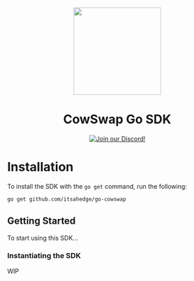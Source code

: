 <p align="center">
<br />
<a href="#"><img src="https://cow.fi/images/logo-light.svg" width="200" alt=""/></a>
<br />
</p>
<h1 align="center">CowSwap Go SDK</h1>
<p align="center">
<a href="https://discord.com/invite/cowprotocol"><img alt="Join our Discord!" src="https://img.shields.io/discord/869166959739170836.svg?color=7289da&label=discord&logo=discord&style=flat"/></a>
</p>

# Installation

To install the SDK with the `go get` command, run the following:

```bash
go get github.com/itsahedge/go-cowswap
```

## Getting Started

To start using this SDK...

### Instantiating the SDK

WIP